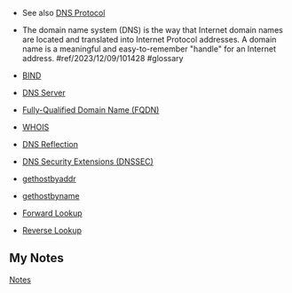 - See also [DNS Protocol](dns-protocol.md)
- The domain name system (DNS) is the way that Internet domain names are located and translated into Internet Protocol addresses. A domain name is a meaningful and easy-to-remember "handle" for an Internet address. #ref/2023/12/09/101428 #glossary

- [BIND](bind.md)
- [DNS Server](dns-server.md)
- [Fully-Qualified Domain Name (FQDN)](fqdn.md)
- [WHOIS](whois.md)
- [DNS Reflection](dns-reflection.md)
- [DNS Security Extensions (DNSSEC)](dnssec.md)
- [gethostbyaddr](gethostbyaddr.md)
- [gethostbyname](gethostbyname.md)
- [Forward Lookup](forward-lookup.md)
- [Reverse Lookup](reverse-lookup.md)
## My Notes
[Notes](mynotes/dns-notes.md)
